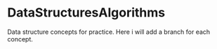 # DataStructuresAlgorithms
Data structure concepts for practice. Here i will add a branch for each concept.
